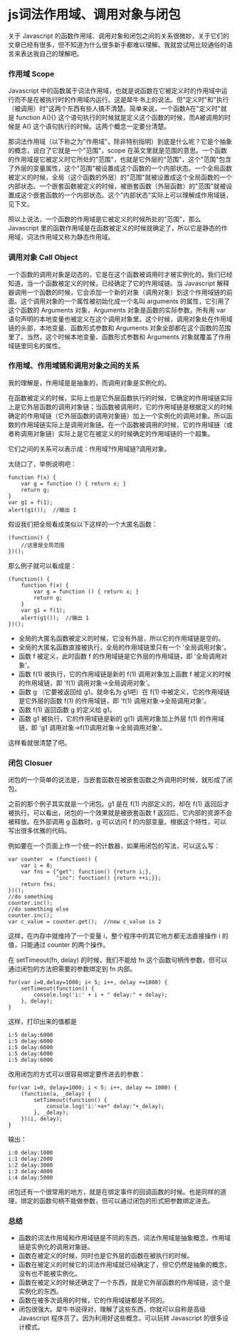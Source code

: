 js词法作用域、调用对象与闭包
============================

关于 Javascript 的函数作用域、调用对象和闭包之间的关系很微妙，关于它们的文章已经有很多，但不知道为什么很多新手都难以理解。我就尝试用比较通俗的语言来表达我自己的理解吧。

### 作用域 Scope

Javascript 中的函数属于词法作用域，也就是说函数在它被定义时的作用域中运行而不是在被执行时的作用域内运行。这是犀牛书上的说法。但"定义时"和"执行（被调用）时"这两个东西有些人搞不清楚。简单来说，一个函数A在"定义时"就是 function A(){} 这个语句执行的时候就是定义这个函数的时候，而A被调用的时候是 A() 这个语句执行的时候。这两个概念一定要分清楚。

那词法作用域（以下称之为"作用域"，除非特别指明）到底是什么呢？它是个抽象的概念，说白了它就是一个"范围"，scope 在英文里就是范围的意思。一个函数的作用域是它被定义时它所处的"范围"，也就是它外层的"范围"，这个"范围"包含了外层的变量属性，这个"范围"被设置成这个函数的一个内部状态。一个全局函数被定义的时候，全局（这个函数的外层）的"范围"就被设置成这个全局函数的一个内部状态。一个嵌套函数被定义的时候，被嵌套函数（外层函数）的"范围"就被设置成这个嵌套函数的一个内部状态。这个"内部状态"实际上可以理解成作用域链，见下文。

照以上说法，一个函数的作用域是它被定义的时候所处的"范围"，那么 Javascript 里的函数作用域是在函数被定义的时候就确定了，所以它是静态的作用域，词法作用域又称为静态作用域。

### 调用对象 Call Object

一个函数的调用对象是动态的，它是在这个函数被调用时才被实例化的。我们已经知道，当一个函数被定义的时候，已经确定了它的作用域链。当 Javascript 解释器调用一个函数的时候，它会添加一个新的对象（调用对象）到这个作用域链的前面。这个调用对象的一个属性被初始化成一个名叫 arguments 的属性，它引用了这个函数的 Arguments 对象，Arguments 对象是函数的实际参数。所有用 var 语句声明的本地变量也被定义在这个调用对象里。这个时候，调用对象处在作用域链的头部，本地变量、函数形式参数和 Arguments 对象全部都在这个函数的范围里了。当然，这个时候本地变量、函数形式参数和 Arguments 对象就覆盖了作用域链里同名的属性。

### 作用域、作用域链和调用对象之间的关系

我的理解是，作用域是是抽象的，而调用对象是实例化的。

在函数被定义的时候，实际上也是它外层函数执行的时候，它确定的作用域链实际上是它外层函数的调用对象链；当函数被调用时，它的作用域链是根据定义的时候确定的作用域链（它外层函数的调用对象链）加上一个实例化的调用对象。所以函数的作用域链实际上是调用对象链。在一个函数被调用的时候，它的作用域链（或者称调用对象链）实际上是它在被定义的时候确定的作用域链的一个超集。

它们之间的关系可以表示成：作用域?作用域链?调用对象。

太绕口了，举例说明吧：

    function f(x) {
        var g = function () { return x; }
        return g;
    }
    var g1 = f(1);
    alert(g1());  //输出 1

假设我们把全局看成类似以下这样的一个大匿名函数：

    (function() {
        //这里是全局范围
    })();

那么例子就可以看成是：

    (function() {
        function f(x) {
            var g = function () { return x; }
            return g;
        }
        var g1 = f(1);
        alert(g1());  //输出 1
    })();

* 全局的大匿名函数被定义的时候，它没有外层，所以它的作用域链是空的。
* 全局的大匿名函数直接被执行，全局的作用域链里只有一个 '全局调用对象'。
* 函数 f 被定义，此时函数 f 的作用域链是它外层的作用域链，即 '全局调用对象'。
* 函数 f(1) 被执行，它的作用域链是新的 f(1) 调用对象加上函数 f 被定义的时候的作用域链，即 'f(1) 调用对象->全局调用对象'。
* 函数 g （它要被返回给 g1，就命名为 g1吧）在 f(1) 中被定义，它的作用域链是它外层的函数 f(1) 的作用域链，即 'f(1) 调用对象->全局调用对象'。
* 函数 f(1) 返回函数 g 的定义给 g1。
* 函数 g1 被执行，它的作用域链是新的 g(1) 调用对象加上外层 f(1) 的作用域链，即 'g1 调用对象->f(1)调用对象->全局调用对象'。

这样看就很清楚了吧。

### 闭包 Closuer

闭包的一个简单的说法是，当嵌套函数在被嵌套函数之外调用的时候，就形成了闭包。

之前的那个例子其实就是一个闭包。g1 是在 f(1) 内部定义的，却在 f(1) 返回后才被执行。可以看出，闭包的一个效果就是被嵌套函数 f 返回后，它内部的资源不会被释放。在外部调用 g 函数时，g 可以访问 f 的内部变量。根据这个特性，可以写出很多优雅的代码。

例如要在一个页面上作一个统一的计数器，如果用闭包的写法，可以这么写：

    var counter  = (function() {
        var i = 0;
        var fns = {"get": function() {return i;},
                   "inc": function() {return ++i;}};
        return fns;
    })();
    //do something
    counter.inc();
    //do something else
    counter.inc();
    var c_value = counter.get();  //now c_value is 2

这样，在内存中就维持了一个变量 i，整个程序中的其它地方都无法直接操作 i 的值，只能通过 counter 的两个操作。

在 setTimeout(fn, delay) 的时候，我们不能给 fn 这个函数句柄传参数，但可以通过闭包的方法把需要的参数绑定到 fn 内部。

    for(var i=0,delay=1000; i< 5; i++, delay +=1000) {
        setTimeout(function() {
            console.log('i:' + i + " delay:" + delay);
        }, delay);
    }

这样，打印出来的值都是

    i:5 delay:6000
    i:5 delay:6000
    i:5 delay:6000
    i:5 delay:6000
    i:5 delay:6000

改用闭包的方式可以很容易绑定要传进去的参数：

    for(var i=0, delay=1000; i < 5; i++, delay += 1000) {
        (function(a, _delay) { 
            setTimeout(function() { 
                console.log('i:'+a+" delay:"+_delay);
            }, _delay);
        })(i, delay);
    }

输出：

    i:0 delay:1000
    i:1 delay:2000
    i:2 delay:3000
    i:3 delay:4000
    i:4 delay:5000

闭包还有一个很常用的地方，就是在绑定事件的回调函数的时候。也是同样的道理，绑定的函数句柄不能做参数，但可以通过闭包的形式把参数绑定进去。

### 总结

* 函数的词法作用域和作用域链是不同的东西，词法作用域是抽象概念，作用域链是实例化的调用对象链。
* 函数在被定义的时候，同时也是它外层的函数在被执行的时候。
* 函数在被定义的时候它的词法作用域就已经确定了，但它仍然是抽象的概念，没有也不能被实例化。
* 函数在被定义的时候还确定了一个东西，就是它外层函数的作用域链，这个是实例化的东西。
* 函数在被多次调用的时候，它的作用域链都是不同的。
* 闭包很强大。犀牛书说得对，理解了这些东西，你就可以自称是高级 Javascript 程序员了。因为利用好这些概念，可以玩转 Javascript 的很多设计模式。
